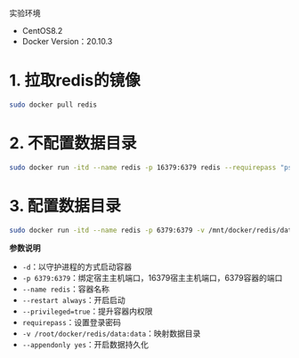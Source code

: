 实验环境
- CentOS8.2
- Docker Version：20.10.3

# 1. 拉取redis的镜像

```bash
sudo docker pull redis
```

# 2. 不配置数据目录

```bash
sudo docker run -itd --name redis -p 16379:6379 redis --requirepass "psd"
```

# 3. 配置数据目录

```bash
sudo docker run -itd --name redis -p 6379:6379 -v /mnt/docker/redis/data:/data --restart always redis --appendonly yes --requirepass "psd"
```

**参数说明**
- `-d`：以守护进程的方式启动容器
- `-p 6379:6379`：绑定宿主主机端口，16379宿主主机端口，6379容器的端口
- `--name redis`：容器名称
- `--restart always`：开启启动
- `--privileged=true`：提升容器内权限
- `requirepass`：设置登录密码
- `-v /root/docker/redis/data:data`：映射数据目录
- `--appendonly yes`：开启数据持久化
